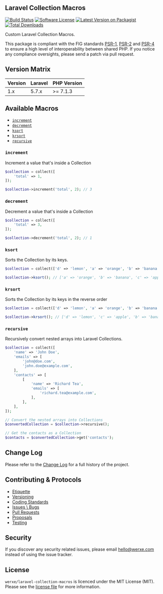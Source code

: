 ## Laravel Collection Macros

[![Build Status][icon-travis]][link-travis]
[![Software License][icon-license]][link-license]
[![Latest Version on Packagist][icon-version]][link-packagist]
[![Total Downloads][icon-downloads]][link-packagist]

Custom Laravel Collection Macros.

This package is compliant with the FIG standards [PSR-1][link-psr-1], [PSR-2][link-psr-2] and [PSR-4][link-psr-4] to ensure a high level of interoperability between shared PHP. If you notice any compliance oversights, please send a patch via pull request.

## Version Matrix

Version | Laravel | PHP Version
------- | ------- | ------------
1.x     | 5.7.x   | >= 7.1.3

## Available Macros

- [`increment`](#increment)
- [`decrement`](#decrement)
- [`ksort`](#ksort)
- [`krsort`](#krsort)
- [`recursive`](#recursive)

### `increment`

Increment a value that's inside a Collection

```php
$collection = collect([
    'total' => 1,
]);

$collection->increment('total', 2); // 3
```

### `decrement`

Decrement a value that's inside a Collection

```php
$collection = collect([
    'total' => 3,
]);

$collection->decrement('total', 2); // 1
```

### `ksort`

Sorts the Collection by its keys.

```php
$collection = collect(['d' => 'lemon', 'a' => 'orange', 'b' => 'banana', 'c' => 'apple']);

$collection->ksort(); // ['a' => 'orange', 'b' => 'banana', 'c' => 'apple', 'd' => 'lemon']
```

### `krsort`

Sorts the Collection by its keys in the reverse order

```php
$collection = collect(['d' => 'lemon', 'a' => 'orange', 'b' => 'banana', 'c' => 'apple']);

$collection->krsort(); // ['d' => 'lemon', 'c' => 'apple', 'b' => 'banana', 'a' => 'orange']
```

### `recursive`

Recursively convert nested arrays into Laravel Collections.

```php
$collection = collect([
    'name' => 'John Doe',
    'emails' => [
        'john@doe.com',
        'john.doe@example.com',
    ],
    'contacts' => [
        [
            'name' => 'Richard Tea',
            'emails' => [
                'richard.tea@example.com',
            ],
        ],
    ],
]);

// Convert the nested arrays into Collections
$convertedCollection = $collection->recursive();

// Get the contacts as a Collection
$contacts = $convertedCollection->get('contacts');
```

## Change Log

Please refer to the [Change Log](CHANGELOG.md) for a full history of the project.

## Contributing & Protocols

- [Etiquette](/.github/CONTRIBUTING.md#etiquette)
- [Versioning](/.github/CONTRIBUTING.md#versioning)
- [Coding Standards](/.github/CONTRIBUTING.md#coding-standards)
- [Issues \ Bugs](/.github/CONTRIBUTING.md#issues--bugs)
- [Pull Requests](/.github/CONTRIBUTING.md#pull-requests)
- [Proposals](/.github/CONTRIBUTING.md#proposals)
- [Testing](/.github/CONTRIBUTING.md#running-tests)

## Security

If you discover any security related issues, please email hello@werxe.com instead of using the issue tracker.

## License

`werxe/laravel-collection-macros` is licenced under the MIT License (MIT). Please see the [license file](LICENSE) for more information.

[link-psr-1]:     http://www.php-fig.org/psr/psr-1/
[link-psr-2]:     http://www.php-fig.org/psr/psr-2/
[link-psr-4]:     http://www.php-fig.org/psr/psr-4/
[link-travis]:    https://travis-ci.org/werxe/laravel-collection-macros
[link-license]:   https://opensource.org/licenses/MIT
[link-packagist]: https://packagist.org/packages/werxe/laravel-collection-macros

[icon-travis]:    https://img.shields.io/travis/werxe/laravel-collection-macros.svg?style=flat-square&label=Travis%20CI
[icon-license]:   https://img.shields.io/packagist/l/werxe/laravel-collection-macros.svg?style=flat-square&label=License
[icon-version]:   https://img.shields.io/packagist/v/werxe/laravel-collection-macros.svg?style=flat-square&label=Version
[icon-downloads]: https://img.shields.io/packagist/dt/werxe/laravel-collection-macros.svg?style=flat-square&label=Downloads
